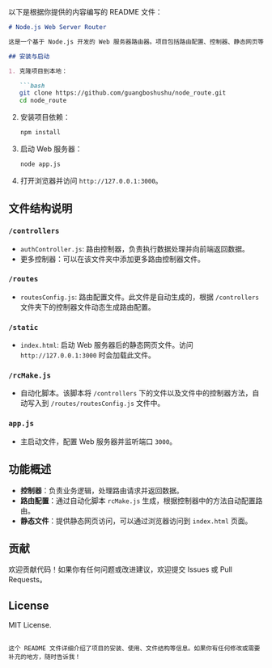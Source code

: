 以下是根据你提供的内容编写的 README 文件：

```markdown
# Node.js Web Server Router

这是一个基于 Node.js 开发的 Web 服务器路由器。项目包括路由配置、控制器、静态网页等功能。启动后，会在 `http://127.0.0.1:3000` 上启动一个 Web 服务器。

## 安装与启动

1. 克隆项目到本地：

   ```bash
   git clone https://github.com/guangboshushu/node_route.git
   cd node_route
   ```

2. 安装项目依赖：

   ```bash
   npm install
   ```

3. 启动 Web 服务器：

   ```bash
   node app.js
   ```

4. 打开浏览器并访问 `http://127.0.0.1:3000`。

## 文件结构说明

### `/controllers`

- `authController.js`: 路由控制器，负责执行数据处理并向前端返回数据。
- 更多控制器：可以在该文件夹中添加更多路由控制器文件。

### `/routes`

- `routesConfig.js`: 路由配置文件。此文件是自动生成的，根据 `/controllers` 文件夹下的控制器文件动态生成路由配置。

### `/static`

- `index.html`: 启动 Web 服务器后的静态网页文件。访问 `http://127.0.0.1:3000` 时会加载此文件。

### `/rcMake.js`

- 自动化脚本。该脚本将 `/controllers` 下的文件以及文件中的控制器方法，自动写入到 `/routes/routesConfig.js` 文件中。

### `app.js`

- 主启动文件，配置 Web 服务器并监听端口 `3000`。

## 功能概述

- **控制器**：负责业务逻辑，处理路由请求并返回数据。
- **路由配置**：通过自动化脚本 `rcMake.js` 生成，根据控制器中的方法自动配置路由。
- **静态文件**：提供静态网页访问，可以通过浏览器访问到 `index.html` 页面。

## 贡献

欢迎贡献代码！如果你有任何问题或改进建议，欢迎提交 Issues 或 Pull Requests。

## License

MIT License.
```

这个 README 文件详细介绍了项目的安装、使用、文件结构等信息。如果你有任何修改或需要补充的地方，随时告诉我！